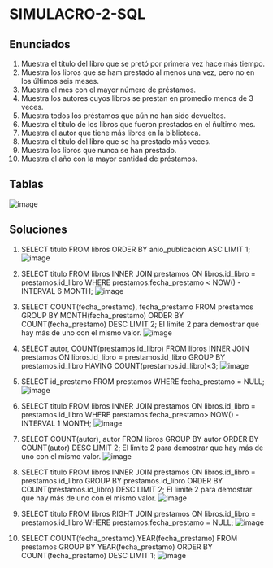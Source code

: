 # SIMULACRO-2-SQL
## Enunciados
1. Muestra el título del libro que se pretó por primera vez hace más tiempo.
2. Muestra los libros que se ham prestado al menos una vez, pero no en los últimos seis meses.
3. Muestra el mes con el mayor número de préstamos.
4. Muestra los autores cuyos libros se prestan en promedio menos de 3 veces.
5. Muestra todos los préstamos que aún no han sido devueltos.
6. Muestra el título de los libros que fueron prestados en el ñultimo mes.
7. Muestra el autor que tiene más libros en la biblioteca.
8. Muestra el título del libro que se ha prestado más veces.
9. Muestra los libros que nunca se han prestado.
10. Muestra el año con la mayor cantidad de préstamos.
## Tablas
![image](https://github.com/ToniRiutort/SIMULACRO-2-SQL/assets/104781981/d241815a-e590-451f-875a-97d4716276cc)
## Soluciones
1. SELECT titulo FROM libros ORDER BY anio_publicacion ASC LIMIT 1;
![image](https://github.com/ToniRiutort/SIMULACRO-2-SQL/assets/104781981/dfe31080-166c-44f6-8799-10d15e2f8ffd)
2. SELECT titulo FROM libros INNER JOIN prestamos ON libros.id_libro = prestamos.id_libro WHERE prestamos.fecha_prestamo < NOW() - INTERVAL 6 MONTH;
![image](https://github.com/ToniRiutort/SIMULACRO-2-SQL/assets/104781981/72c160f1-5d6d-4acc-af1e-9faf0d6c409d)
3. SELECT COUNT(fecha_prestamo), fecha_prestamo FROM prestamos GROUP BY MONTH(fecha_prestamo) ORDER BY COUNT(fecha_prestamo) DESC LIMIT 2; El limite 2 para demostrar que hay más de uno con el mismo valor.
![image](https://github.com/ToniRiutort/SIMULACRO-2-SQL/assets/104781981/2bda121f-5b03-4bdf-bdda-e204c775279e)
4. SELECT autor, COUNT(prestamos.id_libro) FROM libros INNER JOIN prestamos ON libros.id_libro = prestamos.id_libro GROUP BY prestamos.id_libro HAVING COUNT(prestamos.id_libro)<3;
![image](https://github.com/ToniRiutort/SIMULACRO-2-SQL/assets/104781981/c56461d5-0682-477d-8f51-23991276c0cc)
5. SELECT id_prestamo FROM prestamos WHERE fecha_prestamo = NULL;
![image](https://github.com/ToniRiutort/SIMULACRO-2-SQL/assets/104781981/26cabffb-91ea-47fb-aae3-bb2b222d8886)
6. SELECT titulo FROM libros INNER JOIN prestamos ON libros.id_libro = prestamos.id_libro WHERE prestamos.fecha_prestamo> NOW() - INTERVAL 1 MONTH;
![image](https://github.com/ToniRiutort/SIMULACRO-2-SQL/assets/104781981/6f07e13b-a5c6-4761-b230-77fe1c2e7a9d)
7. SELECT COUNT(autor), autor FROM libros GROUP BY autor ORDER BY COUNT(autor) DESC LIMIT 2; El limite 2 para demostrar que hay más de uno con el mismo valor.
![image](https://github.com/ToniRiutort/SIMULACRO-2-SQL/assets/104781981/711f9e29-6ff6-4ebb-976a-b5278f5d256d)

8. SELECT titulo FROM libros INNER JOIN prestamos ON libros.id_libro = prestamos.id_libro GROUP BY prestamos.id_libro ORDER BY COUNT(prestamos.id_libro) DESC LIMIT 2; El limite 2 para demostrar que hay más de uno con el mismo valor.
![image](https://github.com/ToniRiutort/SIMULACRO-2-SQL/assets/104781981/7507d645-470b-4363-8e58-a94aa917913b)
9. SELECT titulo FROM libros RIGHT JOIN prestamos ON libros.id_libro = prestamos.id_libro WHERE prestamos.fecha_prestamo = NULL;
![image](https://github.com/ToniRiutort/SIMULACRO-2-SQL/assets/104781981/b41df5a1-797b-408e-8277-b2d5688852fa)
10. SELECT COUNT(fecha_prestamo),YEAR(fecha_prestamo) FROM prestamos GROUP BY YEAR(fecha_prestamo) ORDER BY COUNT(fecha_prestamo) DESC LIMIT 1;
![image](https://github.com/ToniRiutort/SIMULACRO-2-SQL/assets/104781981/f620e628-776f-4272-a63f-39d4b0cb8a26)
